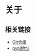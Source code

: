# 关于

## 相关链接

- [Git仓库](https://gitee.com/bode135/bddjango)
- [pypi地址](https://pypi.org/project/bddjango/)

